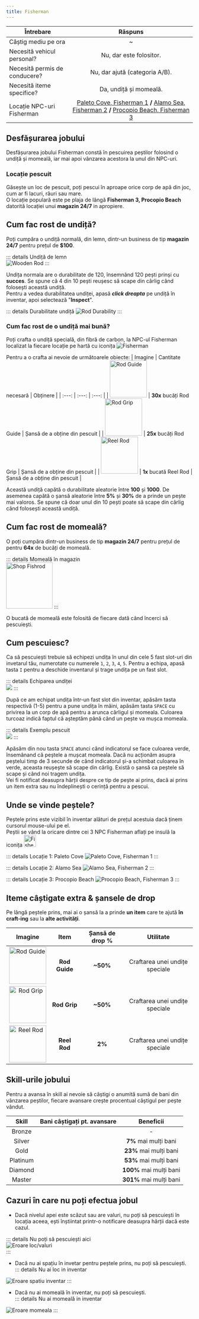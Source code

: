 ```yaml
---
title: Fisherman
---
```


| Întrebare   | Răspuns |
| ----------- | :-----------: |
| Câștig mediu pe ora | ~<Dinero :amount='1500' /> |
| Necesită vehicul personal? | Nu, dar este folositor. |
| Necesită permis de conducere? | Nu, dar ajută (categoria A/B). |
| Necesită iteme specifice? | Da, undiță și momeală. |
| Locație NPC-uri Fisherman | [Paleto Cove, Fisherman 1](https://i.imgur.com/5mGr5NE.png) **/** [Alamo Sea, Fisherman 2](https://i.imgur.com/AoslGiy.png) **/** [Procopio Beach, Fisherman 3](https://i.imgur.com/0Ur4iDk.png) |

## Desfășurarea jobului

Desfășurarea jobului Fisherman constă în pescuirea peștilor folosind o undiță și momeală, iar mai apoi vânzarea acestora la unul din NPC-uri.  

### Locație pescuit  

Găsește un loc de pescuit, poți pescui în aproape orice corp de apă din joc, cum ar fi lacuri, râuri sau mare.  
O locație populară este pe plaja de lângă **Fisherman 3, Procopio Beach** datorită locației unui **magazin 24/7** in apropiere. 

## Cum fac rost de undiță?

Poți cumpăra o undiță normală, din lemn, dintr-un business de tip **magazin 24/7** pentru prețul de **$100**.  

::: details Undiță de lemn  
  <Image src="https://i.imgur.com/i8RG0sN.png" alt="Wooden Rod" />
:::

Undița normala are o durabilitate de 120, însemnând 120 pești prinși cu **succes**. Se spune că 4 din 10 pești reușesc să scape din cârlig când folosești această undiță.  
Pentru a vedea durabilitatea undiței, apasă _**click dreapta**_ pe undiță în inventar, apoi selectează "**Inspect**".  

::: details Durabilitate undiță
  <Image src="https://i.imgur.com/l24Y6He.png" alt="Rod Durability" />
:::  
 
### Cum fac rost de o undiță mai bună?  

Poți crafta o undiță specială, din fibră de carbon, la NPC-ul Fisherman localizat la fiecare locație pe hartă cu iconița <Image src="https://i.imgur.com/W89GtyV.png" alt="Fisherman" />

Pentru a o crafta ai nevoie de următoarele obiecte:
| Imagine | Cantitate necesară | Obținere |
| :---: | :---: | :---: |
| <Image src="https://i.imgur.com/Wnnlxz8.png" alt="Rod Guide" width="100" /> | **30x** bucăți Rod Guide | Șansă de a obține din pescuit |
| <Image src="https://i.imgur.com/IF3BKBI.png" alt="Rod Grip" width="100" /> | **25x** bucăți Rod Grip | Șansă de a obține din pescuit |
| <Image src="https://i.imgur.com/mF8EOhE.png" alt="Reel Rod" width="100" /> | **1x** bucată Reel Rod | Șansă de a obține din pescuit |  

Această undiță capătă o durabilitate aleatorie între **100** și **1000**. De asemenea capătă o șansă aleatorie între **5%** și **30%** de a prinde un pește mai valoros. Se spune că doar unul din 10 pești poate să scape din cârlig când folosești această undiță.

## Cum fac rost de momeală?

O poți cumpăra dintr-un business de tip **magazin 24/7** pentru prețul de <Dinero :amount='64' /> pentru **64x** de bucăți de momeală.  

::: details Momeală în magazin   
  <Image src="https://i.imgur.com/qdsVOWE.png" alt="Shop Fishrod" width="125" />
:::  

O bucată de momeală este folosită de fiecare dată când încerci să pescuiești.

## Cum pescuiesc?

Ca să pescuiești trebuie să echipezi undița în unul din cele 5 fast slot-uri din invetarul tău, numerotate cu numerele `1`, `2`, `3`, `4`, `5`. Pentru a echipa, apasă tasta `I` pentru a deschide inventarul și trage undița pe un fast slot.

::: details Echiparea undiței  
  <Image src="https://i.imgur.com/XpaQb63.gif" />
:::  

După ce am echipat undița într-un fast slot din inventar, apăsăm tasta respectivă (1-5) pentru a pune undița în mâini, apăsăm tasta `SPACE` cu privirea la un corp de apă pentru a arunca cârligul și momeala. Culoarea turcoaz indică faptul că așteptăm până când un pește va mușca momeala.  

::: details Exemplu pescuit  
  <Image src="https://i.imgur.com/qXwSTRb.gif" />
:::  

Apăsăm din nou tasta `SPACE` atunci când indicatorul se face culoarea verde, însemânand că peștele a mușcat momeala. Dacă nu acționăm asupra peștelui timp de 3 secunde de când indicatorul și-a schimbat culoarea în verde, aceasta reușește să scape din cârlig.
Există o șansă ca peștele să scape și când noi tragem undița.  
Vei fi notificat deasupra hărții despre ce tip de pește ai prins, dacă ai prins un item extra sau nu îndeplinești o cerință pentru a pescui.

## Unde se vinde peștele?

Peștele prins este vizibil în inventar alături de prețul acestuia dacă ținem cursorul mouse-ului pe el.  
Peștii se vând la oricare dintre cei 3 NPC Fisherman aflați pe insulă la iconița <Image src="https://i.imgur.com/W89GtyV.png" alt="Fisherman Icon" width="32" />

::: details Locație 1: Paleto Cove
  <Image src="https://i.imgur.com/5mGr5NE.png" alt="Paleto Cove, Fisherman 1" />
:::  

::: details Locație 2: Alamo Sea
  <Image src="https://i.imgur.com/AoslGiy.png" alt="Alamo Sea, Fisherman 2" />
:::  

::: details Locație 3: Procopio Beach 
  <Image src="https://i.imgur.com/0Ur4iDk.png" alt="Procopio Beach, Fisherman 3" />
:::  

<!-- Un tabel cu toți peștii din apele statului San Adreas și șansele de prindere: [enciclopedie pești](./fisherman-fishes.md/) -->

## Iteme câștigate extra & șansele de drop

Pe lângă peștele prins, mai ai o șansă la a prinde **un item** care te ajută **în craft-ing** sau la **alte activități**.  

| Imagine | Item | Șansă de drop % | Utilitate
| :-----------: | :-----------: | :-----------: | :-----------: |
| <Image src="https://i.imgur.com/Wnnlxz8.png" alt="Rod Guide" width="100" /> | **Rod Guide** |  **~50%**  | Craftarea unei undițe speciale |
| <Image src="https://i.imgur.com/IF3BKBI.png" alt="Rod Grip" width="100" /> | **Rod Grip** |  **~50%** | Craftarea unei undițe speciale |
| <Image src="https://i.imgur.com/mF8EOhE.png" alt="Reel Rod" width="100" /> | **Reel Rod** | **2%**  | Craftarea unei undițe speciale |
 
## Skill-urile jobului

Pentru a avansa în skill ai nevoie să câștigi o anumită sumă de bani din vânzarea peștilor, fiecare avansare crește procentual câștigul per pește vândut.  

| **Skill** | **Bani câștigați pt. avansare** | **Beneficii**
| :-----------: | :-----------: | :-----------: |
| Bronze | <Dinero :amount='0' /> | - |
| Silver | <Dinero :amount='15000' /> | **7%** mai mulți bani |
| Gold | <Dinero :amount='75000' /> | **23%** mai mulți bani |
| Platinum | <Dinero :amount='250000' /> | **53%** mai mulți bani |
| Diamond | <Dinero :amount='750000' /> | **100%** mai mulți bani |
| Master | <Dinero :amount='1500000' /> | **301%** mai mulți bani |

## Cazuri în care nu poți efectua jobul  
 
- Dacă nivelul apei este scăzut sau are valuri, nu poți să pescuiești în locația aceea, ești înștiintat printr-o notificare deasupra hărții dacă este cazul.  

::: details Nu poți să pescuiești aici  
 <Image src="https://i.imgur.com/z0OnAOM.png" alt="Eroare loc/valuri" />  
:::  

- Dacă nu ai spațiu în invetar pentru peștele prins, nu poți să pescuiești.  
::: details Nu ai loc in inventar  
 <Image src="https://i.imgur.com/rE8Cvc9.png" alt="Eroare spatiu inventar" />  
:::  

- Dacă nu ai momeală în inventar, nu poți să pescuiești.  
::: details Nu ai momeală in inventar  
 <Image src="https://i.imgur.com/1zQ91yu.png" alt="Eroare momeala" />  
:::  
